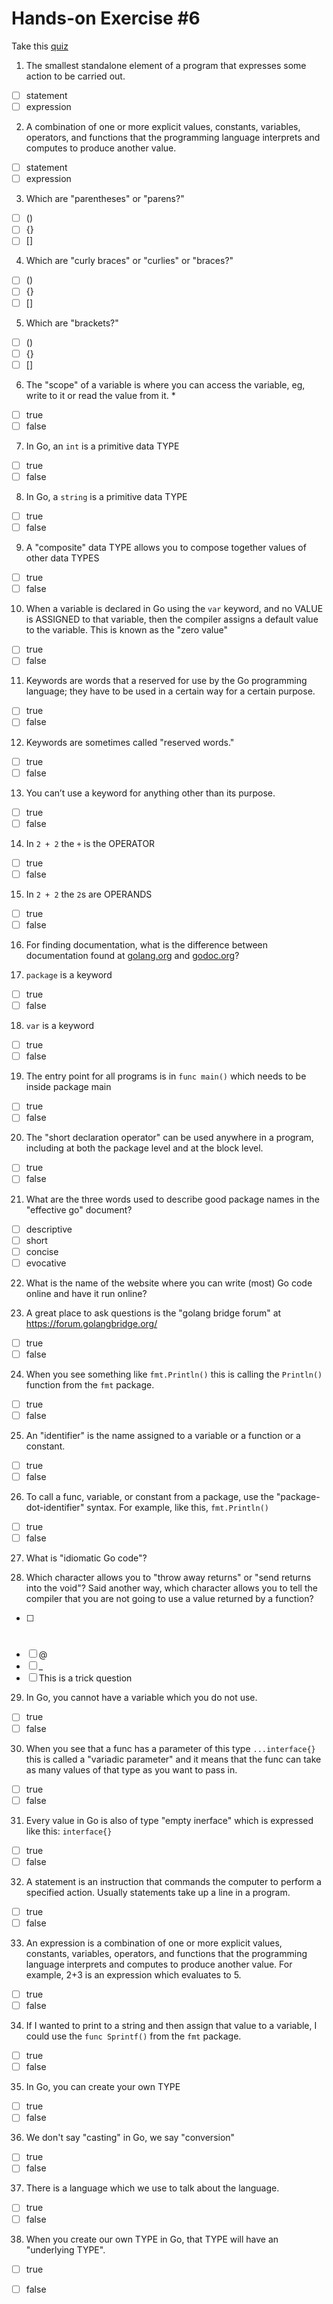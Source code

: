 # Hands-on Exercise #6  

Take this [quiz](https://docs.google.com/forms/d/e/1FAIpQLSfyN4xMJZPoz_2bVy-BXctXfb1a64n4deYF9jj6JLnhpwA3dw/viewform)  
  
1. The smallest standalone element of a program that expresses some action to be carried out.  

  - [ ] statement
  - [ ] expression

2. A combination of one or more explicit values, constants, variables, operators, and functions that the programming language interprets and computes to produce another value. 

  - [ ] statement
  - [ ] expression

3. Which are "parentheses" or "parens?"

  - [ ] ()
  - [ ] {}
  - [ ] []

4. Which are "curly braces" or "curlies" or "braces?"

  - [ ] ()
  - [ ] {}
  - [ ] []

5. Which are "brackets?"  

  - [ ] ()
  - [ ] {}
  - [ ] []

6. The "scope" of a variable is where you can access the variable, eg, write to it or read the value from it. *

  - [ ] true
  - [ ] false

7. In Go, an `int` is a primitive data TYPE

  - [ ] true
  - [ ] false

8. In Go, a `string` is a primitive data TYPE

  - [ ] true
  - [ ] false

9. A "composite" data TYPE allows you to compose together values of other data TYPES

  - [ ] true
  - [ ] false

10. When a variable is declared in Go using the `var` keyword, and no VALUE is ASSIGNED to that variable, then the compiler assigns a default value to the variable. This is known as the "zero value"

  - [ ] true
  - [ ] false

11. Keywords are words that a reserved for use by the Go programming language; they have to be used in a certain way for a certain purpose.

  - [ ] true
  - [ ] false

12. Keywords are sometimes called "reserved words."  

  - [ ] true
  - [ ] false

13. You can’t use a keyword for anything other than its purpose.  

  - [ ] true
  - [ ] false

14. In `2 + 2` the `+` is the OPERATOR

  - [ ] true
  - [ ] false

15. In `2 + 2` the `2`s are OPERANDS

  - [ ] true
  - [ ] false

16. For finding documentation, what is the difference between documentation found at [golang.org](https://golang.org/) and [godoc.org](http://godoc.org/)?  

17. `package` is a keyword

  - [ ] true
  - [ ] false

18. `var` is a keyword

  - [ ] true
  - [ ] false

19. The entry point for all programs is in `func main()` which needs to be inside package main

  - [ ] true
  - [ ] false

20. The "short declaration operator" can be used anywhere in a program, including at both the package level and at the block level.  

  - [ ] true
  - [ ] false

21. What are the three words used to describe good package names in the "effective go" document?  

  - [ ] descriptive
  - [ ] short
  - [ ] concise
  - [ ] evocative

22. What is the name of the website where you can write (most) Go code online and have it run online?  

23. A great place to ask questions is the "golang bridge forum" at https://forum.golangbridge.org/  

  - [ ] true
  - [ ] false

24. When you see something like `fmt.Println()` this is calling the `Println()` function from the `fmt` package.  

  - [ ] true
  - [ ] false

25. An "identifier" is the name assigned to a variable or a function or a constant.  

  - [ ] true
  - [ ] false

26. To call a func, variable, or constant from a package, use the "package-dot-identifier" syntax. For example, like this, `fmt.Println()`  

  - [ ] true
  - [ ] false

27. What is "idiomatic Go code"?


28. Which character allows you to "throw away returns" or "send returns into the void"? Said another way, which character allows you to tell the compiler that you are not going to use a value returned by a function?  

  - [ ] #
  - [ ] @
  - [ ] _
  - [ ] This is a trick question

29. In Go, you cannot have a variable which you do not use.  

  - [ ] true
  - [ ] false

30. When you see that a func has a parameter of this type `...interface{}` this is called a "variadic parameter" and it means that the func can take as many values of that type as you want to pass in.  

  - [ ] true
  - [ ] false

31. Every value in Go is also of type "empty inerface" which is expressed like this: `interface{}`  

  - [ ] true
  - [ ] false

32. A statement is an instruction that commands the computer to perform a specified action. Usually statements take up a line in a program. 

  - [ ] true
  - [ ] false

33. An expression is a combination of one or more explicit values, constants, variables, operators, and functions that the programming language interprets and computes to produce another value. For example, 2+3 is an expression which evaluates to 5.  

  - [ ] true
  - [ ] false

34. If I wanted to print to a string and then assign that value to a variable, I could use the `func Sprintf()` from the `fmt` package.

  - [ ] true
  - [ ] false

35. In Go, you can create your own TYPE

  - [ ] true
  - [ ] false

36. We don't say "casting" in Go, we say "conversion"  

  - [ ] true
  - [ ] false

37. There is a language which we use to talk about the language.

  - [ ] true
  - [ ] false

38. When you create our own TYPE in Go, that TYPE will have an "underlying TYPE".

  - [ ] true
  - [ ] false


